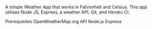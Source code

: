 A simple Weather App that works in Fahrenheit and Celsius. This app utilises Node JS, Express, a weather API, Git, and Heroku CI.

Prerequisites
OpenWeatherMap.org API
Node.js
Express
